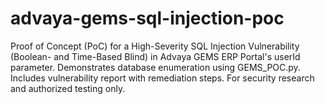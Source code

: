 # advaya-gems-sql-injection-poc
Proof of Concept (PoC) for a High-Severity SQL Injection Vulnerability (Boolean- and Time-Based Blind) in Advaya GEMS ERP Portal's userId parameter. Demonstrates database enumeration using GEMS_POC.py. Includes vulnerability report with remediation steps. For security research and authorized testing only.
